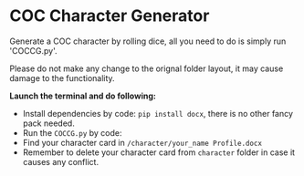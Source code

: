 # COC Character Generator
 Generate a COC character by rolling dice, all you need to do is simply run 'COCCG.py'.

 Please do not make any change to the orignal folder layout, it may cause damage to the functionality.

 **Launch the terminal and do following:**
 - Install dependencies by code: `pip install docx`, there is no other fancy pack needed.
 - Run the `COCCG.py` by code:
 - Find your character card in `/character/your_name Profile.docx`
 - Remember to delete your character card from `character` folder in case it causes any conflict.


